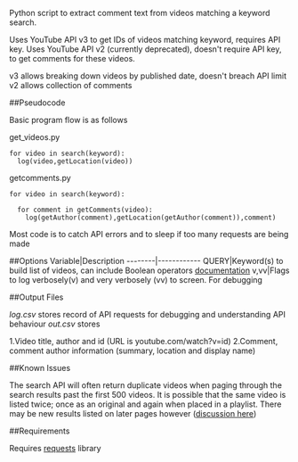 Python script to extract comment text from videos matching a keyword search.

Uses YouTube API v3 to get IDs of videos matching keyword, requires API key.
Uses YouTube API v2 (currently deprecated), doesn't require API key, to
get comments for these videos.

v3 allows breaking down videos by published date, doesn't breach API limit
v2 allows collection of comments

##Pseudocode

Basic program flow is as follows

get\_videos.py

```
for video in search(keyword):
  log(video,getLocation(video))

```

getcomments.py

```
for video in search(keyword):

  for comment in getComments(video):
    log(getAuthor(comment),getLocation(getAuthor(comment)),comment)
```
Most code is to catch API errors and to sleep if too many requests are being made

##Options
Variable|Description
--------|------------
QUERY|Keyword(s) to build list of videos, can include Boolean operators [documentation](https://developers.google.com/youtube/2.0/developers_guide_protocol_api_query_parameters#qsp)
v,vv|Flags to log verbosely(v) and very verbosely (vv) to screen. For debugging

##Output Files

*log.csv* stores record of API requests for debugging and understanding API behaviour
*out.csv* stores 

1.Video title, author and id (URL is youtube.com/watch?v=id)
2.Comment, comment author information (summary, location and display name)

##Known Issues

The search API will often return duplicate videos when paging through the search results past the first 500 videos. It is possible that the same video is listed twice; once as an original and again when placed in a playlist. There may be new results listed on later pages however ([discussion here](https://code.google.com/p/gdata-issues/issues/detail?id=3979))

##Requirements

Requires [requests](http://docs.python-requests.org/en/latest/) library
